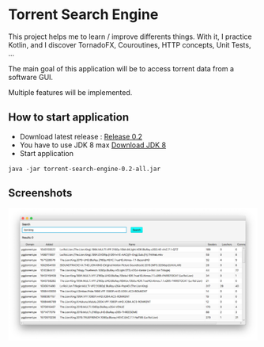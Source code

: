# Torrent Search Engine

This project helps me to learn / improve differents things.
With it, I practice Kotlin, and I discover TornadoFX, Couroutines, HTTP concepts, Unit Tests, ...

The main goal of this application will be to access torrent data from a software GUI.

Multiple features will be implemented.

## How to start application

- Download latest release : [Release 0.2](https://github.com/remylavergne/TorrentSearchEngine/releases/tag/0.2)
- You have to use JDK 8 max [Download JDK 8](https://www.oracle.com/technetwork/java/javase/downloads/jdk8-downloads-2133151.html)
- Start application

```terminal
java -jar torrent-search-engine-0.2-all.jar
```

## Screenshots

![Main Screen](screenshots/main-screen.png)
